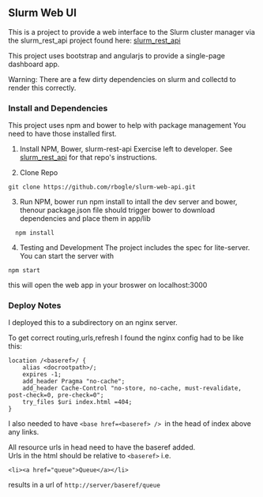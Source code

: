 ## Slurm Web UI
This is a project to provide a web interface to the Slurm cluster manager via
the slurm_rest_api project found here: [slurm_rest_api](https://github.com/rbogle/slurm-rest-api)

This project uses bootstrap and angularjs to provide a single-page dashboard app.

Warning: There are a few dirty dependencies on slurm and collectd to render this correctly.

### Install and Dependencies
This project uses npm and bower to help with package management
You need to have those installed first.

1. Install NPM, Bower, slurm-rest-api
Exercise left to developer.
See [slurm_rest_api](https://github.com/rbogle/slurm-rest-api)
for that repo's instructions.

2. Clone Repo
```
git clone https://github.com/rbogle/slurm-web-api.git
```

3. Run NPM, bower
run npm install to intall the dev server and bower, thenour package.json file should trigger bower to download dependencies and place them in app/lib

```
  npm install

```

4. Testing and Development
The project includes the spec for lite-server. You can start the server with
```
npm start
```
this will open the web app in your broswer on localhost:3000

### Deploy Notes
I deployed this to a subdirectory on an nginx server.

To get correct routing,urls,refresh I found the nginx config had to be like this:
```
location /<baseref>/ {
    alias <docrootpath>/;
    expires -1;
    add_header Pragma "no-cache";
    add_header Cache-Control "no-store, no-cache, must-revalidate, post-check=0, pre-check=0";
    try_files $uri index.html =404;
}
```

I also needed to have `<base href=<baseref> /> `in the head of index above any links.

All resource urls in head need to have the baseref added.  
Urls in the html should be relative to ``<baseref>`` i.e.

```
<li><a href="queue">Queue</a></li>
```
results in a url of `http://server/baseref/queue`
